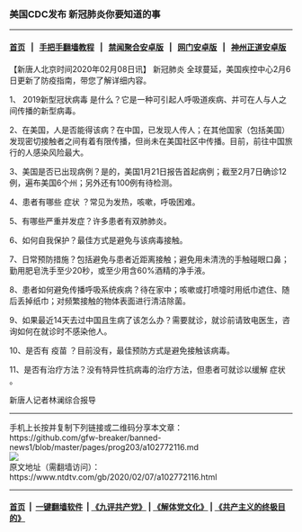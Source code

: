### 美国CDC发布 新冠肺炎你要知道的事
------------------------

#### [首页](https://github.com/gfw-breaker/banned-news1/blob/master/README.md) &nbsp;&nbsp;|&nbsp;&nbsp; [手把手翻墙教程](https://github.com/gfw-breaker/guides/wiki) &nbsp;&nbsp;|&nbsp;&nbsp; [禁闻聚合安卓版](https://github.com/gfw-breaker/bn-android) &nbsp;&nbsp;|&nbsp;&nbsp; [网门安卓版](https://github.com/oGate2/oGate) &nbsp;&nbsp;|&nbsp;&nbsp; [神州正道安卓版](https://github.com/SzzdOgate/update) 



<div><div class="post_content" itemprop="articleBody">
 <p>
  【新唐人北京时间2020年02月08日讯】
  <ok href="https://www.ntdtv.com/gb/新冠肺炎.htm">
   新冠肺炎
  </ok>
  全球蔓延，美国疾控中心2月6日更新了防疫指南，带您了解详细内容。
 </p>
 <p>
  1、
  <ok href="https://www.ntdtv.com/gb/2019新型冠状病毒.htm">
   2019新型冠状病毒
  </ok>
  是什么？它是一种可引起人呼吸道疾病、并可在人与人之间传播的新型病毒。
 </p>
 <p>
  2、在美国，人是否能得该病？在中国，已发现人传人；在其他国家（包括美国）发现密切接触者之间有着有限传播，但尚未在美国社区中传播。目前，前往中国旅行的人感染风险最大。
 </p>
 <p>
  3、美国是否已出现病例？是的，美国1月21日报告首起病例；截至2月7日确诊12例，遍布美国6个州；另外还有100例有待检测。
 </p>
 <p>
  4、患者有哪些
  <ok href="https://www.ntdtv.com/gb/症状.htm">
   症状
  </ok>
  ？常见为发热，咳嗽，呼吸困难。
 </p>
 <p>
  5、有哪些严重并发症？许多患者有双肺肺炎。
 </p>
 <p>
  6、如何自我保护？最佳方式是避免与该病毒接触。
 </p>
 <p>
  7、日常预防措施？包括避免与患者近距离接触；避免用未清洗的手触碰眼口鼻；勤用肥皂洗手至少20秒，或至少用含60%酒精的净手液。
 </p>
 <p>
  8、患者如何避免传播呼吸系统疾病？待在家中；咳嗽或打喷嚏时用纸巾遮住、随后丢掉纸巾；对频繁接触的物体表面进行清洁除菌。
 </p>
 <p>
  9、如果最近14天去过中国且生病了该怎么办？需要就诊，就诊前请致电医生，咨询如何在就诊时不感染他人。
 </p>
 <p>
  10、是否有
  <ok href="https://www.ntdtv.com/gb/疫苗.htm">
   疫苗
  </ok>
  ？目前没有，最佳预防方式是避免接触该病毒。
 </p>
 <p>
  11、是否有治疗方法？没有特异性抗病毒的治疗方法，但患者可就诊以缓解
  <ok href="https://www.ntdtv.com/gb/症状.htm">
   症状
  </ok>
  。
 </p>
 <p>
  新唐人记者林澜综合报导
 </p>
 <div class="single_ad">
 </div>
</div>
</div>
<hr/>
手机上长按并复制下列链接或二维码分享本文章：<br/>
https://github.com/gfw-breaker/banned-news1/blob/master/pages/prog203/a102772116.md <br/>
<a href='https://github.com/gfw-breaker/banned-news1/blob/master/pages/prog203/a102772116.md'><img src='https://github.com/gfw-breaker/banned-news1/blob/master/pages/prog203/a102772116.md.png'/></a> <br/>
原文地址（需翻墙访问）：https://www.ntdtv.com/gb/2020/02/07/a102772116.html


------------------------
#### [首页](https://github.com/gfw-breaker/banned-news1/blob/master/README.md) &nbsp;|&nbsp; [一键翻墙软件](https://github.com/gfw-breaker/nogfw/blob/master/README.md) &nbsp;| [《九评共产党》](https://github.com/gfw-breaker/9ping.md/blob/master/README.md#九评之一评共产党是什么) | [《解体党文化》](https://github.com/gfw-breaker/jtdwh.md/blob/master/README.md) | [《共产主义的终极目的》](https://github.com/gfw-breaker/gczydzjmd.md/blob/master/README.md)


<img src='http://gfw-breaker.win/banned-news/pages/prog203/a102772116.md' width='0px' height='0px'/>